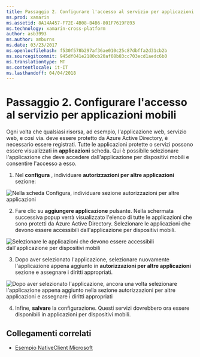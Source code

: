 ```yaml
---
title: Passaggio 2. Configurare l'accesso al servizio per applicazioni mobili
ms.prod: xamarin
ms.assetid: 8A14A457-F72E-4B08-B4B6-801F7619F893
ms.technology: xamarin-cross-platform
author: asb3993
ms.author: amburns
ms.date: 03/23/2017
ms.openlocfilehash: f530f578b297af36ae010c25c87dbffa2d31cb2b
ms.sourcegitcommit: 945df041e2180cb20af08b83cc703ecd1aedc6b0
ms.translationtype: MT
ms.contentlocale: it-IT
ms.lasthandoff: 04/04/2018
---
```

# <a name="step-2-configure-service-access-for-mobile-application"></a>Passaggio 2. Configurare l'accesso al servizio per applicazioni mobili

Ogni volta che qualsiasi risorsa, ad esempio, l'applicazione web, servizio web, e così via. deve essere protetto da Azure Active Directory, è necessario essere registrati. Tutte le applicazioni protette o servizi possono essere visualizzati in **applicazioni** scheda. Qui è possibile selezionare l'applicazione che deve accedere dall'applicazione per dispositivi mobili e consentire l'accesso a esso.

1. Nel **configura** , individuare **autorizzazioni per altre applicazioni** sezione:

  ![](configure-images/2.1-configure.png "Nella scheda Configura, individuare sezione autorizzazioni per altre applicazioni")

2.  Fare clic su **aggiungere applicazione** pulsante. Nella schermata successiva popup verrà visualizzato l'elenco di tutte le applicazioni che sono protetti da Azure Active Directory. Selezionare le applicazioni che devono essere accessibili dall'applicazione per dispositivi mobili.

  ![](configure-images/2.2-add-application.png "Selezionare le applicazioni che devono essere accessibili dall'applicazione per dispositivi mobili")

3. Dopo aver selezionato l'applicazione, selezionare nuovamente l'applicazione appena aggiunto in **autorizzazioni per altre applicazioni** sezione e assegnare i diritti appropriati.

  ![](configure-images/2.3-permissions.png "Dopo aver selezionato l'applicazione, ancora una volta selezionare l'applicazione appena aggiunto nella sezione autorizzazioni per altre applicazioni e assegnare i diritti appropriati")

4. Infine, **salvare** la configurazione. Questi servizi dovrebbero ora essere disponibili in applicazioni per dispositivi mobili.



## <a name="related-links"></a>Collegamenti correlati

- [Esempio NativeClient Microsoft](https://github.com/AzureADSamples/NativeClient-MultiTarget-DotNet)
